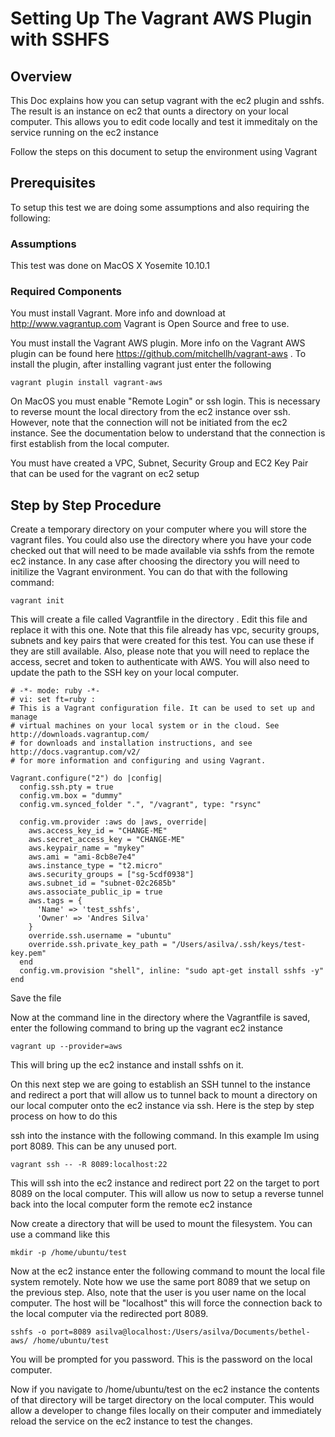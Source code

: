 # Setting Up The Vagrant AWS Plugin with SSHFS 

## Overview
This Doc explains how you can setup vagrant with the ec2 plugin and sshfs. The result is an instance on ec2 that ounts a directory on your local computer. This allows you to edit code locally and test it immeditaly on the service running on the ec2 instance


Follow the steps on this document to setup the environment using Vagrant

## Prerequisites 
To setup this test we are doing some assumptions and also requiring the following:

### Assumptions 

This test was done on MacOS X Yosemite 10.10.1

### Required Components

You must install Vagrant. More info and download at http://www.vagrantup.com Vagrant is Open Source and free to use.

You must install the Vagrant AWS plugin. More info on the Vagrant AWS plugin can be found here https://github.com/mitchellh/vagrant-aws . To install the plugin, after installing vagrant just enter the following

```
vagrant plugin install vagrant-aws
```

On MacOS you must enable "Remote Login" or ssh login. This is necessary to reverse mount the local directory from the ec2 instance over ssh. However, note that the connection will not be initiated from the ec2 instance. See the documentation below to understand that the connection is first establish from the local computer. 

You must have created a VPC, Subnet, Security Group and EC2 Key Pair that can be used for the vagrant on ec2 setup

## Step by Step Procedure

Create a temporary directory on your computer where you will store the vagrant files. You could also use the directory where you have your code checked out that will need to be made available via sshfs from the remote ec2 instance. In any case after choosing the directory you will need to initilize the Vagrant environment. You can do that with the following command:
```
vagrant init
```

This will create a file called Vagrantfile in the directory . Edit this file and replace it with this one. Note that this file already has vpc, security groups, subnets and key pairs that were created for this test. You can use these if they are still available. Also, please note that you will need to replace the access, secret and token to authenticate with AWS. You will also need to update the path to the SSH key on your local computer. 

```
# -*- mode: ruby -*-
# vi: set ft=ruby :
# This is a Vagrant configuration file. It can be used to set up and manage
# virtual machines on your local system or in the cloud. See http://downloads.vagrantup.com/
# for downloads and installation instructions, and see http://docs.vagrantup.com/v2/
# for more information and configuring and using Vagrant.

Vagrant.configure("2") do |config|
  config.ssh.pty = true
  config.vm.box = "dummy"
  config.vm.synced_folder ".", "/vagrant", type: "rsync"

  config.vm.provider :aws do |aws, override|
    aws.access_key_id = "CHANGE-ME"
    aws.secret_access_key = "CHANGE-ME"
    aws.keypair_name = "mykey"
    aws.ami = "ami-8cb8e7e4"
    aws.instance_type = "t2.micro"
    aws.security_groups = ["sg-5cdf0938"]
    aws.subnet_id = "subnet-02c2685b"
    aws.associate_public_ip = true
    aws.tags = {
      'Name' => 'test_sshfs',
      'Owner' => 'Andres Silva'
    }
    override.ssh.username = "ubuntu"
    override.ssh.private_key_path = "/Users/asilva/.ssh/keys/test-key.pem"
  end
  config.vm.provision "shell", inline: "sudo apt-get install sshfs -y"
end
```

Save the file

Now at the command line in the directory where the Vagrantfile is saved, enter the following command to bring up the vagrant ec2 instance

```
vagrant up --provider=aws
```

This will bring up the ec2 instance and install sshfs on it.

On this next step we are going to establish an SSH tunnel to the instance and redirect a port that will allow us to tunnel back to mount a directory on our local computer onto the ec2 instance via ssh. Here is the step by step process on how to do this

ssh into the instance with the following command. In this example Im using port 8089. This can be any unused port. 

```
vagrant ssh -- -R 8089:localhost:22
```

This will ssh into the ec2 instance and redirect port 22 on the target to port 8089 on the local computer. This will allow us now to setup a reverse tunnel back into the local computer form the remote ec2 instance

Now create a directory that will be used to mount the filesystem. You can use a command like this

```
mkdir -p /home/ubuntu/test
```

Now at the ec2 instance enter the following command to mount the local file system remotely. Note how we use the same port 8089 that we setup on the previous step. Also, note that the user is you user name on the local computer. The host will be "localhost" this will force the connection back to the local computer via the redirected port 8089. 

```
sshfs -o port=8089 asilva@localhost:/Users/asilva/Documents/bethel-aws/ /home/ubuntu/test
```
You will be prompted for you password. This is the password on the local computer. 

Now if you navigate to /home/ubuntu/test on the ec2 instance the contents of that directory will be target directory on the local computer. This would allow a developer to change files locally on their computer and immediately reload the service on the ec2 instance to test the changes. 
